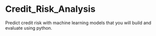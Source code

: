 # Credit_Risk_Analysis
Predict credit risk with machine learning models that you will build and evaluate using python.
